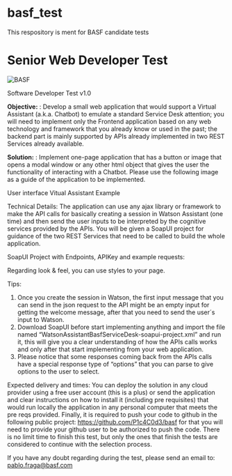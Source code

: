 # basf_test
This respository is ment for BASF candidate tests

# Senior Web Developer Test
![BASF](./statics/basf.png?raw=true "Logo" )

Software Developer Test v1.0

__Objective:__ : Develop a small web application that would support a Virtual Assistant (a.k.a. Chatbot) to emulate a standard Service Desk attention; you will need to implement only the Frontend application based on any web technology and framework that you already know or used in the past; the backend part is mainly supported by APIs already implemented in two REST Services already available.

__Solution:__ : Implement one-page application that has a button or image that opens a modal window or any other html object that gives the user the functionality of interacting with a Chatbot. Please use the following image as a guide of the application to be implemented.

 
User interface Vitual Assistant Example

Technical Details: The application can use any ajax library or framework to make the API calls for basically creating a session in Watson Assistant (one time) and then send the user inputs to be interpreted by the cognitive services provided by the APIs. You will be given a SoapUI project for guidance of the two REST Services that need to be called to build the whole application.

 

 

SoapUI Project with Endpoints, APIKey and example requests:
 

Regarding look & feel, you can use styles to your page.

Tips: 
1)	Once you create the session in Watson, the first input message that you can send in the json request to the API might be an empty input for getting the welcome message, after that you need to send the user´s input to Watson.
2)	Download SoapUI before start implementing anything and import the file named “WatsonAssistantBasfServiceDesk-soapui-project.xml” and run it, this will give you a clear understanding of how the APIs calls works and only after that start implementing from your web application.
3)	Please notice that some responses coming back from the APIs calls have a special response type of “options” that you can parse to give options to the user to select.

 

Expected delivery and times: You can deploy the solution in any cloud provider using a free user account (this is a plus) or send the application and clear instructions on how to install it (including pre requisites) that would run locally the application in any personal computer that meets the pre reqs provided.
Finally, it is required to push your code to github in the following public project: https://github.com/P1c4C0d3/basf for that you will need to provide your github user to be authorized to push the code.
There is no limit time to finish this test, but only the ones that finish the tests are considered to continue with the selection process.

If you have any doubt regarding during the test, please send an email to:
pablo.fraga@basf.com
